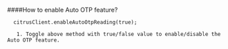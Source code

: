 ####How to enable Auto OTP feature?

      citrusClient.enableAutoOtpReading(true); 

       1. Toggle above method with true/false value to enable/disable the Auto OTP feature.
    

